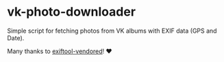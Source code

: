 # vk-photo-downloader

Simple script for fetching photos from VK albums with EXIF data (GPS and Date).

Many thanks to [exiftool-vendored](https://github.com/mceachen/exiftool-vendored.js)! :heart: